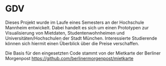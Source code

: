 # GDV

Dieses Projekt wurde im Laufe eines Semesters an der Hochschule Mannheim entwickelt. Dabei handelt es sich um einen Prototypen zur Visualisierung von Mietdaten, Studentenwohnheimen und Universitäten/Hochschulen der Stadt München. Interessierte Studierende können sich hiermit einen Überblick über die Preise verschaffen. 

Die Basis für den eingesetzten Code stammt von der Mietkarte der Berliner Morgenpost https://github.com/berlinermorgenpost/mietkarte

